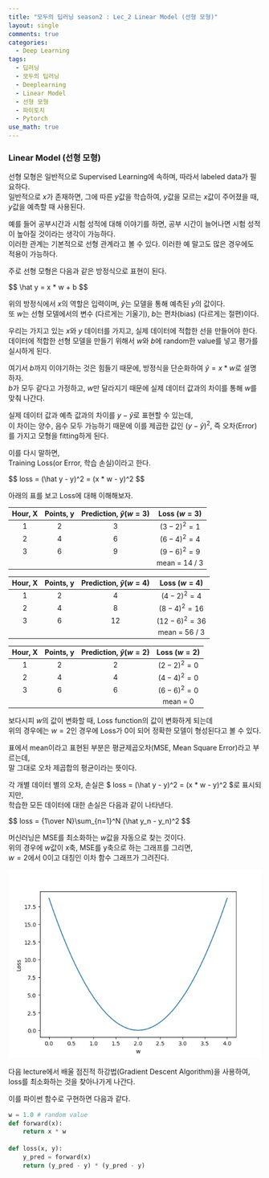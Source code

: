 ```yaml
---
title: "모두의 딥러닝 season2 : Lec_2 Linear Model (선형 모형)"
layout: single
comments: true
categories:
  - Deep Learning
tags:
  - 딥러닝
  - 모두의 딥러닝
  - Deeplearning
  - Linear Model
  - 선형 모형
  - 파이토치
  - Pytorch
use_math: true
---
```


### Linear Model (선형 모형)

선형 모형은 일반적으로 Supervised Learning에 속하며, 따라서 labeled data가 필요하다.  
일반적으로 $x$가 존재하면, 그에 따른 $y$값을 학습하여, $y$값을 모르는 $x$값이 주어졌을 때, $y$값을 예측할 때 사용된다.  

예를 들어 공부시간과 시험 성적에 대해 이야기를 하면, 공부 시간이 늘어나면 시험 성적이 높아질 것이라는 생각이 가능하다.  
이러한 관계는 기본적으로 선형 관계라고 볼 수 있다. 이러한 예 말고도 많은 경우에도 적용이 가능하다.

주로 선형 모형은 다음과 같은 방정식으로 표현이 된다.

<p>$$ \hat y = x * w + b $$</p>

위의 방정식에서 $x$의 역할은 입력이며, $\hat y$는 모델을 통해 예측된 $y$의 값이다.  
또 $w$는 선형 모델에서의 변수 (다르게는 기울기), $b$는 편차(bias) (다르게는 절편)이다.

우리는 가지고 있는 $x$와 $y$ 데이터를 가지고, 실제 데이터에 적합한 선을 만들어야 한다.  
데이터에 적합한 선형 모델을 만들기 위해서 $w$와 $b$에 random한 value를 넣고 평가를 실시하게 된다.

여기서 $b$까지 이야기하는 것은 힘들기 때문에, 방정식을 단순화하여 $\hat y = x * w$로 설명하자.  
$b$가 모두 같다고 가정하고, $w$만 달라지기 때문에 실제 데이터 값과의 차이를 통해 $w$를 맞춰 나간다.

실제 데이터 값과 예측 값과의 차이를 $y - \hat y$로 표현할 수 있는데,  
이 차이는 양수, 음수 모두 가능하기 때문에 이를 제곱한 값인 $(y - \hat y)^2$, 즉 오차(Error)를 가지고 모형을 fitting하게 된다.

이를 다시 말하면,  
Training Loss(or Error, 학습 손실)이라고 한다.

<p>$$ loss = (\hat y - y)^2 = (x * w - y)^2 $$</p>

아래의 표를 보고 Loss에 대해 이해해보자.  

| Hour, X | Points, y | Prediction, $\hat y (w = 3)$ | Loss $(w = 3)$ |
|:-------:|:---------:|:----------------------------:|:--------------:|
|    1    |     2     |              3               |  $(3-2)^2 = 1$ |
|    2    |     4     |              6               |  $(6-4)^2 = 4$ |
|    3    |     6     |              9               |  $(9-6)^2 = 9$ |
|         |           |                              |  mean = 14 / 3 |

| Hour, X | Points, y | Prediction, $\hat y (w = 4)$ | Loss $(w = 4)$ |
|:-------:|:---------:|:----------------------------:|:--------------:|
|    1    |     2     |              4               | $(4-2)^2 = 4$  |
|    2    |     4     |              8               | $(8-4)^2 = 16$ |
|    3    |     6     |              12              | $(12-6)^2 = 36$|
|         |           |                              |  mean = 56 / 3 |

| Hour, X | Points, y | Prediction, $\hat y (w = 2)$ | Loss $(w = 2)$ |
|:-------:|:---------:|:----------------------------:|:--------------:|
|    1    |     2     |              2               |  $(2-2)^2 = 0$ |
|    2    |     4     |              4               |  $(4-4)^2 = 0$ |
|    3    |     6     |              6               |  $(6-6)^2 = 0$ |
|         |           |                              |  mean = 0      |

보다시피 $w$의 값이 변화할 때, Loss function의 값이 변화하게 되는데  
위의 경우에는 $w = 2$인 경우에 Loss가 0이 되어 정확한 모델이 형성된다고 볼 수 있다. 

표에서 mean이라고 표현된 부분은 평균제곱오차(MSE, Mean Square Error)라고 부르는데,  
말 그대로 오차 제곱합의 평균이라는 뜻이다.  

각 개별 데이터 별의 오차, 손실은 $ loss = (\hat y - y)^2 = (x * w - y)^2 $로 표시되지만,  
학습한 모든 데이터에 대한 손실은 다음과 같이 나타낸다.

<p>$$ loss = {1\over N}\sum_{n=1}^N (\hat y_n - y_n)^2 $$</p>

머신러닝은 MSE를 최소화하는 $w$값을 자동으로 찾는 것이다.  
위의 경우에 $w$값이 x축, MSE를 y축으로 하는 그래프를 그리면,  
$w=2$에서 0이고 대칭인 이차 함수 그래프가 그려진다.  

![](https://github.com/anywhere133/anywhere133.github.io/blob/master/_posts/picture/lec1.jpeg?raw=true)

다음 lecture에서 배울 점진적 하강법(Gradient Descent Algorithm)을 사용하여,  
loss를 최소화하는 것을 찾아나가게 나간다.

이를 파이썬 함수로 구현하면 다음과 같다.  
```python
w = 1.0 # random value
def forward(x):
    return x * w

def loss(x, y):
    y_pred = forward(x)
    return (y_pred - y) * (y_pred - y)
```
